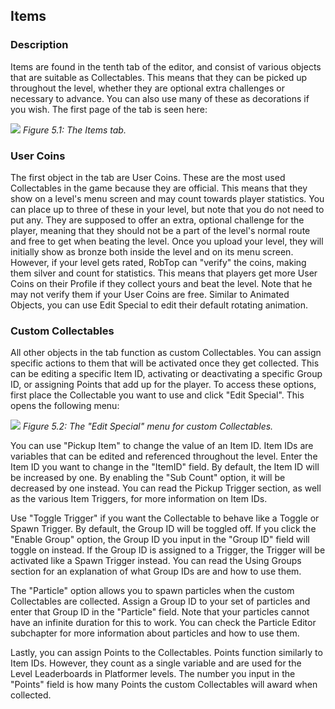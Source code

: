 ## Items

### Description

Items are found in the tenth tab of the editor, and consist of various objects that are suitable as Collectables. This means that they can be picked up throughout the level, whether they are optional extra challenges or necessary to advance. You can also use many of these as decorations if you wish. The first page of the tab is seen here:

![](https://guia.jorge603.xyz/assets/img/figures/56.png)
*Figure 5.1: The Items tab.*<br>

### User Coins
The first object in the tab are User Coins. These are the most used Collectables in the game because they are official. This means that they show on a level's menu screen and may count towards player statistics. You can place up to three of these in your level, but note that you do not need to put any. They are supposed to offer an extra, optional challenge for the player, meaning that they should not be a part of the level's normal route and free to get when beating the level. Once you upload your level, they will initially show as bronze both inside the level and on its menu screen. However, if your level gets rated, RobTop can "verify" the coins, making them silver and count for statistics. This means that players get more User Coins on their Profile if they collect yours and beat the level. Note that he may not verify them if your User Coins are free. Similar to Animated Objects, you can use Edit Special to edit their default rotating animation.

### Custom Collectables
All other objects in the tab function as custom Collectables. You can assign specific actions to them that will be activated once they get collected. This can be editing a specific Item ID, activating or deactivating a specific Group ID, or assigning Points that add up for the player. To access these options, first place the Collectable you want to use and click "Edit Special". This opens the following menu:

![](https://guia.jorge603.xyz/assets/img/figures/57.png)
*Figure 5.2: The "Edit Special" menu for custom Collectables.*<br>

You can use "Pickup Item" to change the value of an Item ID. Item IDs are variables that can be edited and referenced throughout the level. Enter the Item ID you want to change in the "ItemID" field. By default, the Item ID will be increased by one. By enabling the "Sub Count" option, it will be decreased by one instead. You can read the Pickup Trigger section, as well as the various Item Triggers, for more information on Item IDs.

Use "Toggle Trigger" if you want the Collectable to behave like a Toggle or Spawn Trigger. By default, the Group ID will be toggled off. If you click the "Enable Group" option, the Group ID you input in the "Group ID" field will toggle on instead. If the Group ID is assigned to a Trigger, the Trigger will be activated like a Spawn Trigger instead. You can read the Using Groups section for an explanation of what Group IDs are and how to use them.

The "Particle" option allows you to spawn particles when the custom Collectables are collected. Assign a Group ID to your set of particles and enter that Group ID in the "Particle" field. Note that your particles cannot have an infinite duration for this to work. You can check the Particle Editor subchapter for more information about particles and how to use them.

Lastly, you can assign Points to the Collectables. Points function similarly to Item IDs. However, they count as a single variable and are used for the Level Leaderboards in Platformer levels. The number you input in the "Points" field is how many Points the custom Collectables will award when collected.
